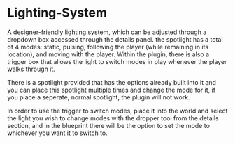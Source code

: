 # Lighting-System
A designer-friendly lighting system, which can be adjusted through a dropdown box accessed through the details panel. the spotlight has a total of 4 modes: static, pulsing, following the player (while remaining in its location), and moving with the player. Within the plugin, there is also a trigger box that allows the light to switch modes in play whenever the player walks through it. 

There is a spotlight provided that has the options already built into it and you can place this spotlight multiple times and change the mode for it, if you place a seperate, normal spotlight, the plugin will not work.

In order to use the trigger to switch modes, place it into the world and select the light you wish to change modes with the dropper tool from the details section, and in the blueprint there will be the option to set the mode to whichever you want it to switch to.
